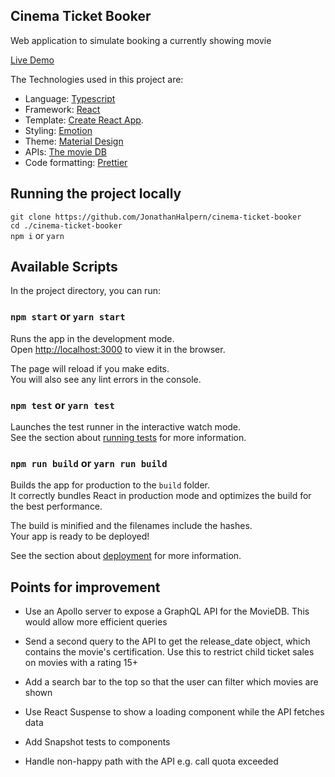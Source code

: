 ## Cinema Ticket Booker

Web application to simulate booking a currently showing movie

[Live Demo](https://cinema-ticket-booker.netlify.com/)

The Technologies used in this project are:

- Language: [Typescript](https://www.typescriptlang.org/)
- Framework: [React](https://reactjs.org/)
- Template: [Create React App](https://github.com/facebook/create-react-app).
- Styling: [Emotion](https://emotion.sh/)
- Theme: [Material Design](https://material-ui.com/)
- APIs: [The movie DB](https://www.themoviedb.org/)
- Code formatting: [Prettier](https://prettier.io/)

## Running the project locally

`git clone https://github.com/JonathanHalpern/cinema-ticket-booker`<br />
`cd ./cinema-ticket-booker`<br />
`npm i` or `yarn`

## Available Scripts

In the project directory, you can run:

### `npm start` or `yarn start`

Runs the app in the development mode.<br>
Open [http://localhost:3000](http://localhost:3000) to view it in the browser.

The page will reload if you make edits.<br>
You will also see any lint errors in the console.

### `npm test` or `yarn test`

Launches the test runner in the interactive watch mode.<br>
See the section about [running tests](https://facebook.github.io/create-react-app/docs/running-tests) for more information.

### `npm run build` or `yarn run build`

Builds the app for production to the `build` folder.<br>
It correctly bundles React in production mode and optimizes the build for the best performance.

The build is minified and the filenames include the hashes.<br>
Your app is ready to be deployed!

See the section about [deployment](https://facebook.github.io/create-react-app/docs/deployment) for more information.

## Points for improvement

- Use an Apollo server to expose a GraphQL API for the MovieDB. This would allow more efficient queries

- Send a second query to the API to get the release_date object, which contains the movie's certification.
  Use this to restrict child ticket sales on movies with a rating 15+

- Add a search bar to the top so that the user can filter which movies are shown

- Use React Suspense to show a loading component while the API fetches data

- Add Snapshot tests to components

- Handle non-happy path with the API e.g. call quota exceeded
